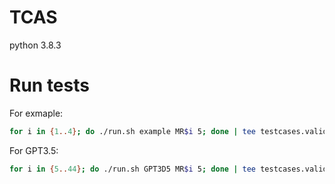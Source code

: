 # TCAS

python 3.8.3

# Run tests

For exmaple:

```sh
for i in {1..4}; do ./run.sh example MR$i 5; done | tee testcases.validate.md
```

For GPT3.5:

```sh
for i in {5..44}; do ./run.sh GPT3D5 MR$i 5; done | tee testcases.validate.md
```